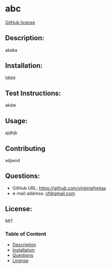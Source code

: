 # abc
[GitHub license](https://img.shields.io/badge/License-MIT-yellow.svg)
  ## Description:
  akaka
  
  ## Installation:
  ldldd

  ## Test Instructions:
  akdw

  ## Usage:
  ajdhjk

  ## Contributing
  xdjwnd

  ## Questions:
  - GitHub URL: https://github.com/virginiafreitas
  - e-mail address: vf@gmail.com

  ## License:
  MIT

  ### Table of Content
  * [Description](#description)
  * [Installation](#installation)
  * [Questions](#questions)
  * [License](#license)
  